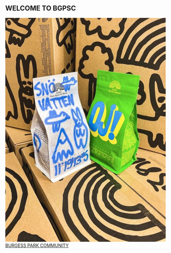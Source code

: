 ## WELCOME TO BGPSC

![FIRSTIMAGE](FORWEBSITE.jpg "CHECKING")
[BURGESS PARK COMMUNITY](https://www.instagram.com/_bpsgroup/)
